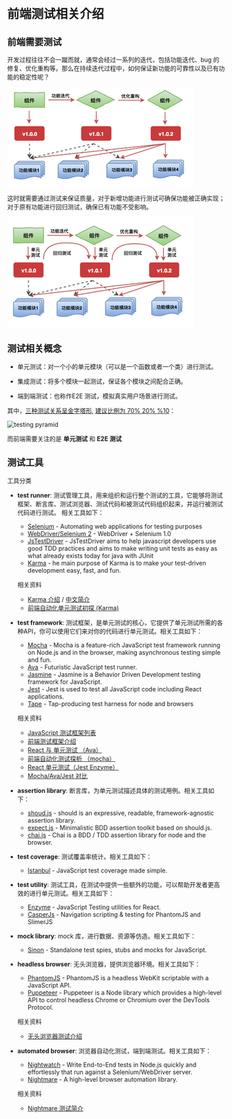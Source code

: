 # 前端测试相关介绍

## 前端需要测试

开发过程往往不会一蹴而就，通常会经过一系列的迭代，包括功能迭代、bug 的修复、优化重构等。那么在持续迭代过程中，如何保证新功能的可靠性以及已有功能的稳定性呢？

<img src="https://github.com/gewenmao/test-intro/blob/master/images/iterative-development.png" width="431px" height="230px" />

这时就需要通过测试来保证质量，对于新增功能进行测试可确保功能被正确实现；对于原有功能进行回归测试，确保已有功能不受影响。

<img src="https://github.com/gewenmao/test-intro/blob/master/images/iterative-development-with-test.png" width="431px" height="256px" />

## 测试相关概念

- 单元测试：对一个小的单元模块（可以是一个函数或者一个类）进行测试。

- 集成测试：将多个模块一起测试，保证各个模块之间配合正确。

- 端到端测试：也称作E2E 测试，模拟真实用户场景进行测试。

其中，[三种测试关系呈金字塔形](https://testing.googleblog.com/2015/04/just-say-no-to-more-end-to-end-tests.html), [建议比例为 70% 20% %10](https://codeahoy.com/2016/07/05/unit-integration-and-end-to-end-tests-finding-the-right-balance/)：

![testing pyramid ](https://2.bp.blogspot.com/-YTzv_O4TnkA/VTgexlumP1I/AAAAAAAAAJ8/57-rnwyvP6g/s1600/image02.png)

而前端需要关注的是 **单元测试** 和 **E2E 测试**

## 测试工具

工具分类

- **test runner**: 测试管理工具，用来组织和运行整个测试的工具，它能够将测试框架、断言库、测试浏览器、测试代码和被测试代码组织起来，并运行被测试代码进行测试。
相关工具如下：

	- [Selenium](https://www.seleniumhq.org/) - Automating web applications for testing purposes
	- [WebDriver/Selenium 2](https://www.seleniumhq.org/projects/webdriver/) - WebDriver + Selenium 1.0
	- [JsTestDriver](https://code.google.com/archive/p/js-test-driver/) - JsTestDriver aims to help javascript developers use good TDD practices and aims to make writing unit tests as easy as what already exists today for java with JUnit
	- [Karma](http://karma-runner.github.io/2.0/index.html) - he main purpose of Karma is to make your test-driven development easy, fast, and fun.
	
	>
	相关资料
	>
	- [Karma 介绍](https://github.com/karma-runner/karma/raw/master/thesis.pdf) / [中文简介](http://taobaofed.org/blog/2016/01/08/karma-origin/)
	- [前端自动化单元测试初探 (Karma)](https://www.jianshu.com/p/6726c0410650)

- **test framework**: 测试框架，是单元测试的核心，它提供了单元测试所需的各种API，你可以使用它们来对你的代码进行单元测试。相关工具如下：
	- [Mocha](https://mochajs.org/) - Mocha is a feature-rich JavaScript test framework running on Node.js and in the browser, making asynchronous testing simple and fun.
	- [Ava](https://github.com/avajs/ava) - Futuristic JavaScript test runner.
	- [Jasmine](https://jasmine.github.io/) - Jasmine is a Behavior Driven Development testing framework for JavaScript.
	- [Jest](https://facebook.github.io/jest/) - Jest is used to test all JavaScript code including React applications. 
	- [Tape](https://github.com/substack/tape) - Tap-producing test harness for node and browsers

	>
	相关资料
	>
	- [JavaScript 测试框架列表](https://en.wikipedia.org/wiki/List_of_unit_testing_frameworks#JavaScript)
	- [前端测试框架介绍](https://raygun.com/blog/javascript-unit-testing-frameworks/)
	- [React 与 单元测试 （Ava）](http://insights.thoughtworks.cn/react-and-unit-testing/)
	- [前端自动化测试探析 （mocha）](http://imweb.io/topic/5833d14cf8a1d5546059a301)
	- [React 单元测试（Jest Enzyme）](https://www.toptal.com/react/tdd-react-unit-testing-enzyme-jest)
	- [Mocha/Ava/Jest 对比](https://github.com/koajs/koa/issues/703)

- **assertion library**: 断言库，为单元测试描述具体的测试用例。相关工具如下：
	- [shoud.js](https://github.com/shouldjs/should.js) - should is an expressive, readable, framework-agnostic assertion library. 
	- [expect.js](https://github.com/Automattic/expect.js) - Minimalistic BDD assertion toolkit based on should.js.
	- [chai.js](http://www.chaijs.com/) - Chai is a BDD / TDD assertion library for node and the browser.

- **test coverage**: 测试覆盖率统计。相关工具如下：
	- [Istanbul](https://istanbul.js.org/) - JavaScript test coverage made simple.

- **test utility**: 测试工具，在测试中提供一些额外的功能，可以帮助开发者更高效的进行单元测试。相关工具如下：
	- [Enzyme](https://github.com/airbnb/enzyme) - JavaScript Testing utilities for React.
	- [CasperJs](http://casperjs.org/) - Navigation scripting & testing for PhantomJS and SlimerJS

- **mock library**: mock 库，进行数据、资源等仿造。相关工具如下：
	- [Sinon](http://sinonjs.org/) - Standalone test spies, stubs and mocks for JavaScript.

- **headless browser**: 无头浏览器，提供浏览器环境。相关工具如下：
	- [PhantomJS](http://phantomjs.org/) - PhantomJS is a headless WebKit scriptable with a JavaScript API. 
	- [Puppeteer](https://github.com/GoogleChrome/puppeteer) - Puppeteer is a Node library which provides a high-level API to control headless Chrome or Chromium over the DevTools Protocol.
	
	>
	相关资料
	>
	- [无头浏览器测试介绍](https://www.joecolantonio.com/2017/09/21/headless-browser-testing-pros-cons/)

- **automated browser**: 浏览器自动化测试，端到端测试。相关工具如下：
	- [Nightwatch](http://nightwatchjs.org/) - Write End-to-End tests in Node.js quickly and effortlessly that run against a Selenium/WebDriver server.
	- [Nightmare](http://www.nightmarejs.org/) - A high-level browser automation library.
	
	>
	相关资料
	>
	- [Nightmare 测试简介](http://gewenmao.github.io/2016/web/how-to-use-nightmare-for-web-page-test)

